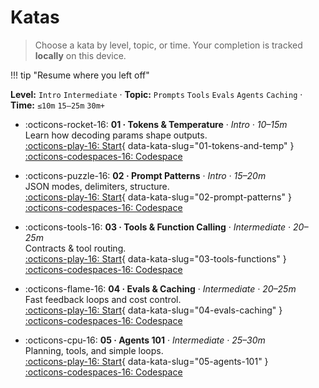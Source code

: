 # Katas

> Choose a kata by level, topic, or time. Your completion is tracked **locally** on this device.

!!! tip "Resume where you left off"
    <a id="resume-next" class="md-button md-button--primary" href="#" style="display:none">Start next kata</a>

<!-- Simple legend as chips (static for now) -->
**Level:** `Intro` `Intermediate` · **Topic:** `Prompts` `Tools` `Evals` `Agents` `Caching` · **Time:** `≤10m` `15–25m` `30m+`

<div class="grid cards" markdown>

- :octicons-rocket-16: **01 · Tokens & Temperature** · _Intro · 10–15m_  
  Learn how decoding params shape outputs.  
  [:octicons-play-16: Start](katas/01/){ data-kata-slug="01-tokens-and-temp" }  
  [:octicons-codespaces-16: Codespace](https://github.com/codespaces/new/ozgurgulerx/openai-katas?quickstart=1)

- :octicons-puzzle-16: **02 · Prompt Patterns** · _Intro · 15–20m_  
  JSON modes, delimiters, structure.  
  [:octicons-play-16: Start](katas/02/){ data-kata-slug="02-prompt-patterns" }  
  [:octicons-codespaces-16: Codespace](https://github.com/codespaces/new/ozgurgulerx/openai-katas?quickstart=1)

- :octicons-tools-16: **03 · Tools & Function Calling** · _Intermediate · 20–25m_  
  Contracts & tool routing.  
  [:octicons-play-16: Start](katas/03/){ data-kata-slug="03-tools-functions" }  
  [:octicons-codespaces-16: Codespace](https://github.com/codespaces/new/ozgurgulerx/openai-katas?quickstart=1)

- :octicons-flame-16: **04 · Evals & Caching** · _Intermediate · 20–25m_  
  Fast feedback loops and cost control.  
  [:octicons-play-16: Start](katas/04/){ data-kata-slug="04-evals-caching" }  
  [:octicons-codespaces-16: Codespace](https://github.com/codespaces/new/ozgurgulerx/openai-katas?quickstart=1)

- :octicons-cpu-16: **05 · Agents 101** · _Intermediate · 25–30m_  
  Planning, tools, and simple loops.  
  [:octicons-play-16: Start](katas/05/){ data-kata-slug="05-agents-101" }  
  [:octicons-codespaces-16: Codespace](https://github.com/codespaces/new/ozgurgulerx/openai-katas?quickstart=1)

</div>
